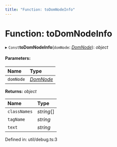 ```yaml
---
title: "Function: toDomNodeInfo"
---
```


# Function: toDomNodeInfo

▸ `Const`**toDomNodeInfo**(`domNode`: [*DomNode*](../classes/domnode.md)): *object*

#### Parameters:

Name | Type |
:------ | :------ |
`domNode` | [*DomNode*](../classes/domnode.md) |

**Returns:** *object*

Name | Type |
:------ | :------ |
`classNames` | *string*[] |
`tagName` | *string* |
`text` | *string* |

Defined in: util/debug.ts:3
